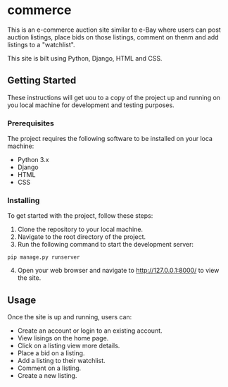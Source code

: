 # commerce
This is an e-commerce auction site similar to e-Bay where users can post auction listings, place bids on those listings, comment on thenm and add listings to a "watchlist".

This site is bilt using Python, Django, HTML and CSS.

## Getting Started 
These instructions will get uou to a copy of the project up and running on you local machine for development and testing purposes.

### Prerequisites
The project requires the following software to be installed on your loca machine:
* Python 3.x
* Django
* HTML
* CSS

### Installing
To get started with the project, follow these steps:
1. Clone the repository to your local machine.
2. Navigate to the root directory of the project.
3. Run the following command to start the development server:
```
pip manage.py runserver
``` 
4. Open your web browser and navigate to http://127.0.0.1:8000/ to view the site.

## Usage
Once the site is up and running, users can:
* Create an account or login to an existing account.
* View lisings on the home page.
* Click on a listing view more details.
* Place a bid on a listing.
* Add a listing to their watchlist.
* Comment on a listing.
* Create a new listing.
